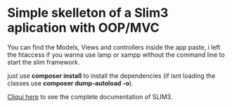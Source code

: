 # Simple skelleton of a Slim3 aplication with OOP/MVC

You can find the Models, Views and controllers inside the app paste, i left the htaccess if you wanna use lamp or xampp without the command line
to start the slim framework.

just use **composer install** to install the dependencies (if isnt loading the classes use **composer dump-autoload -o**).

[Cliqui here](http://www.slimframework.com/docs/) to see the complete documentation of SLIM3.
